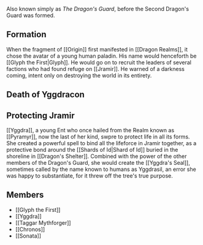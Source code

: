 Also known simply as *The Dragon's Guard*, before the Second Dragon's Guard was formed.

## Formation
When the fragment of [[Origin]] first manifested in [[Dragon Realms]], it chose the avatar of a young human paladin. His name would henceforth be [[Glyph the First|Glyph]]. He would go on to recruit the leaders of several factions who had found refuge on [[Jramir]]. He warned of a darkness coming, intent only on destroying the world in its entirety.

## Death of Yggdracon


## Protecting Jramir
[[Yggdra]], a young Ent who once hailed from the Realm known as [[Pyramyr]],  now the last of her kind, swpre to protect life in all its forms. She created a powerful spell to bind all the lifeforce in Jramir together, as a protective bond around the [[Shards of Id|Shard of Id]] buried in the shoreline in [[Dragon's Shelter]]. Combined with the power of the other members of the Dragon's Guard, she would create the [[Yggdra's Seal]], sometimes called by the name known to humans as Yggdrasil, an error she was happy to substantiate, for it threw off the tree's true purpose. 

## Members
- [[Glyph the First]]
- [[Yggdra]]
- [[Taggar Mythforger]]
- [[Chronos]]
- [[Sonata]]